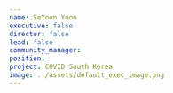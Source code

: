 ```yaml
---
name: SeYoon Yoon
executive: false
director: false
lead: false
community_manager: 
position: 
project: COVID South Korea
image: ../assets/default_exec_image.png
---
```

